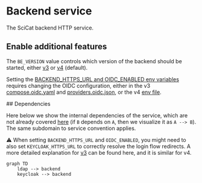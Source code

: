 # Backend service

The SciCat backend HTTP service.

## Enable additional features

The `BE_VERSION` value controls which version of the backend should be started, either [v3](./services/v3) or [v4](./services/v4) (default).

Setting the [BACKEND_HTTPS_URL and OIDC_ENABLED env variables](../../.env) requires changing the OIDC configuration, either in the v3 [compose.oidc.yaml](./services/v3/compose.oidc.yaml) and [providers.oidc.json](./services/v3/config/providers.oidc.json), or the v4 [env file](./services/v4/config/.oidc.env).

## Dependencies

Here below we show the internal dependencies of the service, which are not already covered [here](../../README.md) (if `B` depends on `A`, then we visualize it as `A --> B`). The same subdomain to service convention applies.

:warning: When setting `BACKEND_HTTPS_URL` and `OIDC_ENABLED`, you might need to also set `KEYCLOAK_HTTPS_URL` to correctly resolve the login flow redirects. A more detailed explanation for [v3](https://scicatproject.github.io/documentation/Development/v3.x/OIDC.html) can be found here, and it is similar for v4.

```mermaid
graph TD
    ldap --> backend
    keycloak --> backend
```
